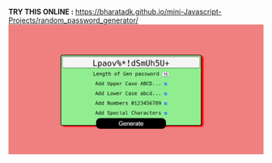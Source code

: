 **TRY THIS ONLINE :** https://bharatadk.github.io/mini-Javascript-Projects/random_password_generator/
\
<img src="https://github.com/bharatadk/mini-Javascript-Projects/blob/main/random_password_generator/Screenshot.png">
